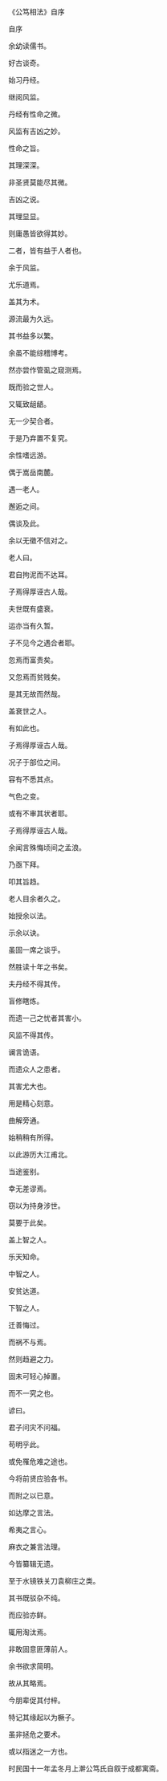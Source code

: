 《公笃相法》自序

自序

余幼读儒书。

好古谈奇。

始习丹经。

继阅风监。

丹经有性命之微。

风监有吉凶之妙。

性命之旨。

其理深深。

非圣贤莫能尽其微。

吉凶之说。

其理显显。

则庸愚皆欲得其妙。

二者，皆有益于人者也。

余于风监。

尤乐道焉。

盖其为术。

源流最为久远。

其书益多以繁。

余虽不能综稽博考。

然亦尝作管虱之窥测焉。

既而验之世人。

又辄致龃龉。

无一少契合者。

于是乃弃置不复究。

余性嗜远游。

偶于嵩岳南麓。

遇一老人。

邂逅之间。

偶谈及此。

余以无徵不信对之。

老人曰。

君自拘泥而不达耳。

子焉得厚诬古人哉。

夫世既有盛衰。

运亦当有久暂。

子不见今之遇合者耶。

忽焉而富贵矣。

又忽焉而贫贱矣。

是其无故而然哉。

盖衰世之人。

有如此也。

子焉得厚诬古人哉。

况子于部位之间。

容有不悉其点。

气色之变。

或有不审其状者耶。

子焉得厚诬古人哉。

余闻言殊悔顷间之孟浪。

乃亟下拜。

叩其旨趋。

老人目余者久之。

始授余以法。

示余以诀。

虽固一席之谈乎。

然胜读十年之书矣。

夫丹经不得其传。

盲修瞎炼。

而遗一己之忧者其害小。

风监不得其传。

谰言诡语。

而遗众人之患者。

其害尤大也。

用是精心刻意。

曲解旁通。

始稍稍有所得。

以此游历大江甫北。

当途鉴别。

幸无差谬焉。

窃以为持身涉世。

莫要于此矣。

盖上智之人。

乐天知命。

中智之人。

安贫达道。

下智之人。

迁善悔过。

而祸不与焉。

然则趋避之力。

固未可轻心掉置。

而不一究之也。

谚曰。

君子问灾不问福。

苟明乎此。

或免罹危难之途也。

今将前贤应验各书。

而附之以已意。

如达摩之言法。

希夷之言心。

麻衣之兼言法理。

今皆纂辑无遗。

至于水镜铁关刀袁柳庄之类。

其书既驳杂不纯。

而应验亦鲜。

辄用淘汰焉。

非敢固意匪薄前人。

余书欲求简明。

故从其略焉。

今朋辈促其付梓。

特记其缘起以为橛子。

虽非拯危之要术。

或以指迷之一方也。

时民国十一年孟冬月上澣公笃氏自叙于成都寓斋。

